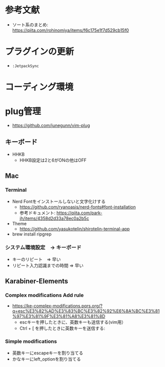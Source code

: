 # 参考文献

- ソート系のまとめ: https://qiita.com/rohinomiya/items/f6c175e1f7d529cb15f0

# プラグインの更新
- ``:JetpackSync``

# コーディング環境

# plug管理
- https://github.com/junegunn/vim-plug

## キーボード
- HHKB
  - HHKB設定は2と6がONの他はOFF

## Mac
### Terminal
- Nerd Fontをインストールしないと文字化けする
  - https://github.com/ryanoasis/nerd-fonts#font-installation
  - 参考ドキュメント: https://qiita.com/park-jh/items/4358d2d33a78ec0a2b5c
- Theme
  - https://github.com/yasukotelin/shirotelin-terminal-app
- brew install ripgrep
 
### システム環境設定　-> キーボード 
- キーのリピート　=> 早い 
- リピート入力認識までの時間 => 早い

## Karabiner-Elements

### Complex modifications Add rule
- https://ke-complex-modifications.pqrs.org/?q=esc%E3%82%AD%E3%83%BC%E3%82%92%E6%8A%BC%E3%81%97%E3%81%9F%E3%81%A8%E3%81%8D
  - escキーを押したときに、英数キーも送信する(vim用）
  - Ctrl + \[ を押したときに英数キーを送信する: 

### Simple modifications
- 英数キーにescapeキーを割り当てる
- かなキーにleft_optionを割り当てる
